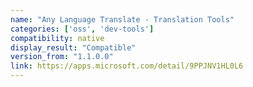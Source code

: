 ```yaml
---
name: "Any Language Translate - Translation Tools"
categories: ['oss', 'dev-tools']
compatibility: native
display_result: "Compatible"
version_from: "1.1.0.0"
link: https://apps.microsoft.com/detail/9PPJNV1HL0L6
---
```

